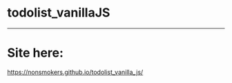 # todolist_vanillaJS
------------------------------------------------------
# Site here: 
 https://nonsmokers.github.io/todolist_vanilla_js/

